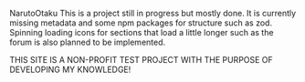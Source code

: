 NarutoOtaku
This is a project still in progress but mostly done. It is currently missing metadata and some npm packages for structure such as zod.
Spinning loading icons for sections that load a little longer such as the forum is also planned to be implemented.

THIS SITE IS A NON-PROFIT TEST PROJECT WITH THE PURPOSE OF DEVELOPING MY KNOWLEDGE!
